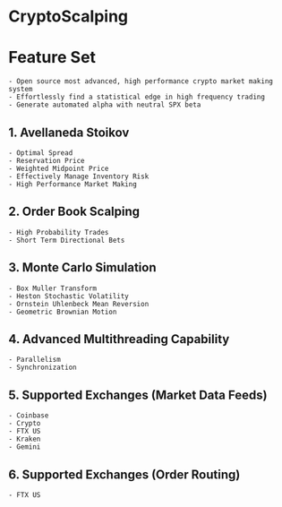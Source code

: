 # CryptoScalping

# Feature Set

    - Open source most advanced, high performance crypto market making system   
    - Effortlessly find a statistical edge in high frequency trading 
    - Generate automated alpha with neutral SPX beta

## 1. Avellaneda Stoikov

    - Optimal Spread
    - Reservation Price
    - Weighted Midpoint Price
    - Effectively Manage Inventory Risk 
    - High Performance Market Making

## 2. Order Book Scalping

    - High Probability Trades
    - Short Term Directional Bets

## 3. Monte Carlo Simulation

    - Box Muller Transform
    - Heston Stochastic Volatility 
    - Ornstein Uhlenbeck Mean Reversion
    - Geometric Brownian Motion 

## 4. Advanced Multithreading Capability

    - Parallelism
    - Synchronization 

## 5. Supported Exchanges (Market Data Feeds)

    - Coinbase
    - Crypto
    - FTX US
    - Kraken 
    - Gemini

## 6. Supported Exchanges (Order Routing) 

    - FTX US
